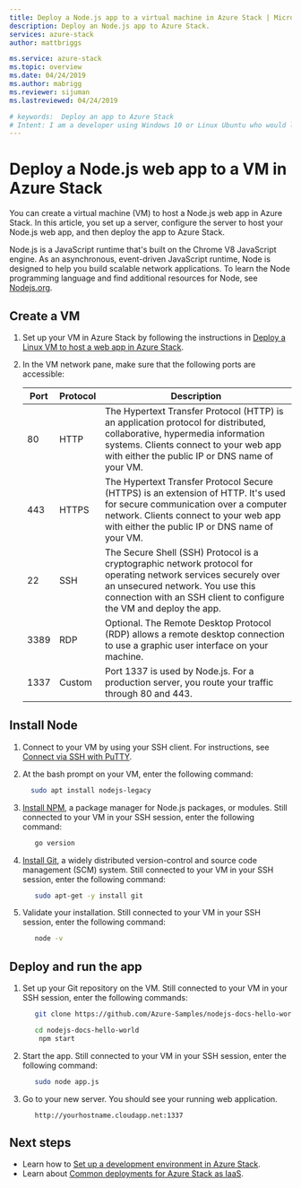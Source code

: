```yaml
---
title: Deploy a Node.js app to a virtual machine in Azure Stack | Microsoft Docs
description: Deploy an Node.js app to Azure Stack.
services: azure-stack
author: mattbriggs

ms.service: azure-stack
ms.topic: overview
ms.date: 04/24/2019
ms.author: mabrigg
ms.reviewer: sijuman
ms.lastreviewed: 04/24/2019

# keywords:  Deploy an app to Azure Stack
# Intent: I am a developer using Windows 10 or Linux Ubuntu who would like to deploy an app for Azure Stack.
---
```



# Deploy a Node.js web app to a VM in Azure Stack

You can create a virtual machine (VM) to host a Node.js web app in Azure Stack. In this article, you set up a server, configure the server to host your Node.js web app, and then deploy the app to Azure Stack.

Node.js is a JavaScript runtime that's built on the Chrome V8 JavaScript engine. As an asynchronous, event-driven JavaScript runtime, Node is designed to help you build scalable network applications. To learn the Node programming language and find additional resources for Node, see [Nodejs.org](https://nodejs.org).

## Create a VM

1. Set up your VM in Azure Stack by following the instructions in [Deploy a Linux VM to host a web app in Azure Stack](azure-stack-dev-start-howto-deploy-linux.md).

2. In the VM network pane, make sure that the following ports are accessible:

    | Port | Protocol | Description |
    | --- | --- | --- |
    | 80 | HTTP | The Hypertext Transfer Protocol (HTTP) is an application protocol for distributed, collaborative, hypermedia information systems. Clients connect to your web app with either the public IP or DNS name of your VM. |
    | 443 | HTTPS | The Hypertext Transfer Protocol Secure (HTTPS) is an extension of HTTP. It's used for secure communication over a computer network. Clients connect to your web app with either the public IP or DNS name of your VM. |
    | 22 | SSH | The Secure Shell (SSH) Protocol is a cryptographic network protocol for operating network services securely over an unsecured network. You use this connection with an SSH client to configure the VM and deploy the app. |
    | 3389 | RDP | Optional. The Remote Desktop Protocol (RDP) allows a remote desktop connection to use a graphic user interface on your machine.   |
    | 1337 | Custom | Port 1337 is used by Node.js. For a production server, you route your traffic through 80 and 443. |

## Install Node

1. Connect to your VM by using your SSH client. For instructions, see [Connect via SSH with PuTTY](azure-stack-dev-start-howto-ssh-public-key.md#connect-via-ssh-with-putty).

1. At the bash prompt on your VM, enter the following command:

    ```bash  
      sudo apt install nodejs-legacy
    ```

2. [Install NPM](https://www.npmjs.com/), a package manager for Node.js packages, or modules. Still connected to your VM in your SSH session, enter the following command:

    ```bash  
       go version
    ```

3. [Install Git](https://git-scm.com), a widely distributed version-control and source code management (SCM) system. Still connected to your VM in your SSH session, enter the following command:

    ```bash  
       sudo apt-get -y install git
    ```

3. Validate your installation. Still connected to your VM in your SSH session, enter the following command:

    ```bash  
       node -v
    ```

## Deploy and run the app

1. Set up your Git repository on the VM. Still connected to your VM in your SSH session, enter the following commands:

    ```bash  
       git clone https://github.com/Azure-Samples/nodejs-docs-hello-world.git
    
       cd nodejs-docs-hello-world
        npm start
    ```

2. Start the app. Still connected to your VM in your SSH session, enter the following command:

    ```bash  
       sudo node app.js
    ```

3. Go to your new server. You should see your running web application.

    ```HTTP  
       http://yourhostname.cloudapp.net:1337
    ```

## Next steps

- Learn how to [Set up a development environment in Azure Stack](azure-stack-dev-start.md).
- Learn about [Common deployments for Azure Stack as IaaS](azure-stack-dev-start-deploy-app.md).